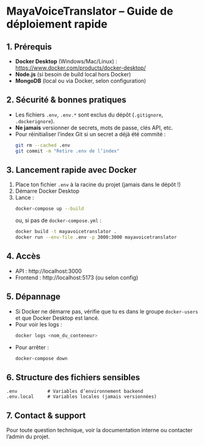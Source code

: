 # MayaVoiceTranslator – Guide de déploiement rapide

## 1. Prérequis

- **Docker Desktop** (Windows/Mac/Linux) : https://www.docker.com/products/docker-desktop/
- **Node.js** (si besoin de build local hors Docker)
- **MongoDB** (local ou via Docker, selon configuration)

## 2. Sécurité & bonnes pratiques

- Les fichiers `.env`, `.env.*` sont exclus du dépôt (`.gitignore`, `.dockerignore`).
- **Ne jamais** versionner de secrets, mots de passe, clés API, etc.
- Pour réinitialiser l’index Git si un secret a déjà été commité :
  ```sh
  git rm --cached .env
  git commit -m "Retire .env de l’index"
  ```

## 3. Lancement rapide avec Docker

1. Place ton fichier `.env` à la racine du projet (jamais dans le dépôt !)
2. Démarre Docker Desktop
3. Lance :
   ```sh
   docker-compose up --build
   ```
   ou, si pas de `docker-compose.yml` :
   ```sh
   docker build -t mayavoicetranslator .
   docker run --env-file .env -p 3000:3000 mayavoicetranslator
   ```

## 4. Accès

- API : http://localhost:3000
- Frontend : http://localhost:5173 (ou selon config)

## 5. Dépannage

- Si Docker ne démarre pas, vérifie que tu es dans le groupe `docker-users` et que Docker Desktop est lancé.
- Pour voir les logs :
  ```sh
  docker logs <nom_du_conteneur>
  ```
- Pour arrêter :
  ```sh
  docker-compose down
  ```

## 6. Structure des fichiers sensibles

```
.env           # Variables d’environnement backend
.env.local     # Variables locales (jamais versionnées)
```

## 7. Contact & support

Pour toute question technique, voir la documentation interne ou contacter l’admin du projet.

